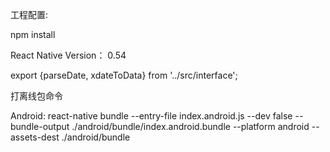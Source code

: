 工程配置:

npm install

React Native Version： 0.54

export {parseDate, xdateToData} from '../src/interface';

打离线包命令

Android: react-native bundle --entry-file index.android.js --dev false --bundle-output ./android/bundle/index.android.bundle --platform android --assets-dest ./android/bundle

